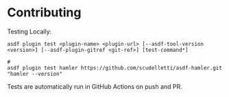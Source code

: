# Contributing

Testing Locally:

```shell
asdf plugin test <plugin-name> <plugin-url> [--asdf-tool-version <version>] [--asdf-plugin-gitref <git-ref>] [test-command*]

#
asdf plugin test hamler https://github.com/scudelletti/asdf-hamler.git "hamler --version"
```

Tests are automatically run in GitHub Actions on push and PR.
